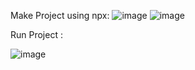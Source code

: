 Make Project using npx:
![image](https://user-images.githubusercontent.com/57319180/204137920-9c0478d2-4ec8-4f0a-9ff0-03f742a9f8d7.png)
![image](https://user-images.githubusercontent.com/57319180/204137958-fb6efe3a-68c9-46d5-aff2-85b4691a37b8.png)

Run Project :

![image](https://user-images.githubusercontent.com/57319180/204138173-d299d894-36c1-4eb1-ace9-7b1338979b02.png)


